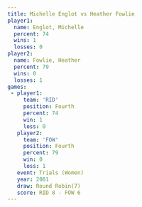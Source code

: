 ```yaml
---
title: Michelle Englot vs Heather Fowlie
player1:                
  name: Englot, Michelle
  percent: 74           
  wins: 1               
  losses: 0             
player2:                
  name: Fowlie, Heather 
  percent: 79           
  wins: 0               
  losses: 1             
games:
 - player1:          
     team: 'RID'     
     position: Fourth
     percent: 74     
     win: 1          
     loss: 0         
   player2:          
     team: 'FOW'     
     position: Fourth
     percent: 79     
     win: 0          
     loss: 1         
   event: Trials (Women)
   year: 2001           
   draw: Round Robin(7) 
   score: RID 8 - FOW 6 
---
```

